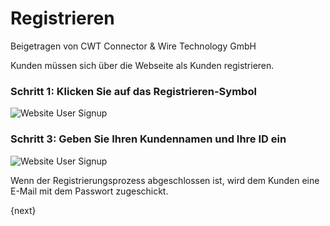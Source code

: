 # Registrieren

<span class="text-muted contributed-by">Beigetragen von CWT Connector & Wire Technology GmbH</span>

Kunden müssen sich über die Webseite als Kunden registrieren.

### Schritt 1: Klicken Sie auf das Registrieren-Symbol

<img class="screenshot" alt="Website User Signup" src="{{docs_base_url}}/assets/img/website/website-login.png">

### Schritt 3: Geben Sie Ihren Kundennamen und Ihre ID ein

<img class="screenshot" alt="Website User Signup" src="{{docs_base_url}}/assets/img/website/website-signup-details.png">

Wenn der Registrierungsprozess abgeschlossen ist, wird dem Kunden eine E-Mail mit dem Passwort zugeschickt.

{next}